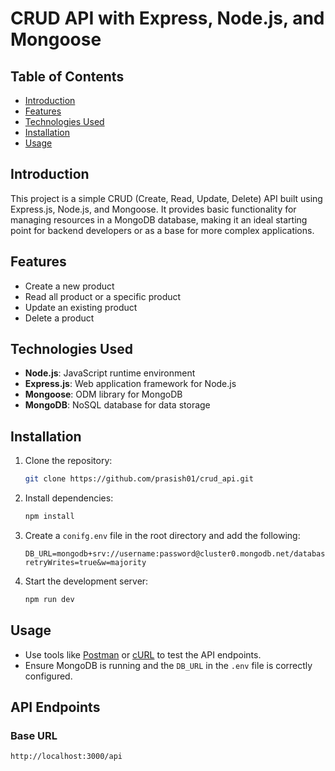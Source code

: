 # CRUD API with Express, Node.js, and Mongoose

## Table of Contents

- [Introduction](#introduction)
- [Features](#features)
- [Technologies Used](#technologies-used)
- [Installation](#installation)
- [Usage](#usage)

## Introduction

This project is a simple CRUD (Create, Read, Update, Delete) API built using Express.js, Node.js, and Mongoose. It provides basic functionality for managing resources in a MongoDB database, making it an ideal starting point for backend developers or as a base for more complex applications.

## Features

- Create a new product
- Read all product or a specific product
- Update an existing product
- Delete a product

## Technologies Used

- **Node.js**: JavaScript runtime environment
- **Express.js**: Web application framework for Node.js
- **Mongoose**: ODM library for MongoDB
- **MongoDB**: NoSQL database for data storage

## Installation

1. Clone the repository:
   ```bash
   git clone https://github.com/prasish01/crud_api.git
   ```
2. Install dependencies:
   ```bash
   npm install
   ```
3. Create a `conifg.env` file in the root directory and add the following:
   ```env
   DB_URL=mongodb+srv://username:password@cluster0.mongodb.net/databaseName?retryWrites=true&w=majority
   ```
4. Start the development server:
   ```bash
   npm run dev
   ```

## Usage

- Use tools like [Postman](https://www.postman.com/) or [cURL](https://curl.se/) to test the API endpoints.
- Ensure MongoDB is running and the `DB_URL` in the `.env` file is correctly configured.

## API Endpoints

### Base URL

```
http://localhost:3000/api
```
